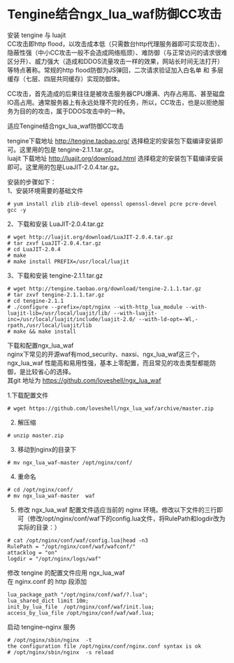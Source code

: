 Tengine结合ngx_lua_waf防御CC攻击
===

安装 tengine 与 luajit  
CC攻击即http flood，以攻击成本低（只需数台http代理服务器即可实现攻击）、隐蔽性强（中小CC攻击一般不会造成网络瓶颈）、难防御（与正常访问的请求很难区分开）、威力强大（造成和DDOS流量攻击一样的效果，网站长时间无法打开）等特点著称。常规的http flood防御为JS弹回，二次请求验证加入白名单 和 多层缓存（七层、四层共同缓存）实现防御体。  

CC攻击，首先造成的后果往往是被攻击服务器CPU爆满、内存占用高、甚至磁盘IO高占用。通常服务器上有永远处理不完的任务，所以，CC攻击，也是以拒绝服务为目的的攻击，属于DDOS攻击中的一种。  

适应Tengine结合ngx_lua_waf防御CC攻击  

tengine下载地址 http://tengine.taobao.org/   选择稳定的安装包下载编译安装即可。这里用的包是 tengine-2.1.1.tar.gz。  
luajit 下载地址 http://luajit.org/download.html  选择稳定的安装包下载编译安装即可。这里用的包是LuaJIT-2.0.4.tar.gz。  

安装的步骤如下：  
1、安装环境需要的基础文件  
```
# yum install zlib zlib-devel openssl openssl-devel pcre pcre-devel gcc -y
```  
2、下载和安装 LuaJIT-2.0.4.tar.gz  
```
# wget http://luajit.org/download/LuaJIT-2.0.4.tar.gz
# tar zxvf LuaJIT-2.0.4.tar.gz 
# cd LuaJIT-2.0.4
# make
# make install PREFIX=/usr/local/luajit
```  

3、下载和安装 tengine-2.1.1.tar.gz  
```
# wget http://tengine.taobao.org/download/tengine-2.1.1.tar.gz
# tar zxvf tengine-2.1.1.tar.gz
# cd tengine-2.1.1
# ./configure --prefix=/opt/nginx --with-http_lua_module --with-luajit-lib=/usr/local/luajit/lib/ --with-luajit-inc=/usr/local/luajit/include/luajit-2.0/ --with-ld-opt=-Wl,-rpath,/usr/local/luajit/lib
# make && make install
```  

下载和配置ngx_lua_waf  
nginx下常见的开源waf有mod_security、naxsi、ngx_lua_waf这三个，ngx_lua_waf 性能高和易用性强，基本上零配置，而且常见的攻击类型都能防御，是比较省心的选择。  
其git 地址为 https://github.com/loveshell/ngx_lua_waf  

1.下载配置文件  
```  
# wget https://github.com/loveshell/ngx_lua_waf/archive/master.zip
```  

2. 解压缩    
```
# unzip master.zip
```  

3. 移动到nginx的目录下  
```
# mv ngx_lua_waf-master /opt/nginx/conf/
```  

4. 重命名  
```
# cd /opt/nginx/conf/ 
# mv ngx_lua_waf-master  waf
```  

5. 修改 ngx_lua_waf 配置文件适应当前的 nginx 环境。修改以下文件的三行即可（修改/opt/nginx/conf/waf下的config.lua文件，将RulePath和logdir改为实际的目录：）
```
# cat /opt/nginx/conf/waf/config.lua|head -n3
RulePath = "/opt/nginx/conf/waf/wafconf/"
attacklog = "on"
logdir = "/opt/nginx/logs/waf"
```  

修改 tengine 的配置文件应用 ngx_lua_waf  
在 nginx.conf 的 http 段添加  
```
lua_package_path "/opt/nginx/conf/waf/?.lua";
lua_shared_dict limit 10m;
init_by_lua_file  /opt/nginx/conf/waf/init.lua; 
access_by_lua_file /opt/nginx/conf/waf/waf.lua;
```  
 
启动 tengine–nginx 服务  
```  
# /opt/nginx/sbin/nginx  -t
the configuration file /opt/nginx/conf/nginx.conf syntax is ok
# /opt/nginx/sbin/nginx  -s reload
```  
